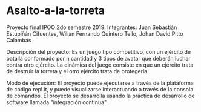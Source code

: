 # Asalto-a-la-torreta
Proyecto final IPOO 2do semestre 2019.
Integrantes:
Juan Sebastián Estupiñán Cifuentes,
Wilian Fernando Quintero Tello,
Johan David Pitto Calambás

Descripción del proyecto:
Es un juego tipo competitivo, con un ejército de batalla conformado por n cantidad y 3 tipos de avatar que deberán luchar contra otro ejército. La dinámica del juego consiste en que un ejército trata de destruir la torreta y el otro ejército trata de protegerla.

Modo de ejecución:
El proyecto puede ejecutarse a través de la plataforma de código repl.it, y puede visualizarse interactuando a través de la consola de comandos. El proyecto se desarrolla usando la práctica de desarrollo de software llamada "integración continua".
